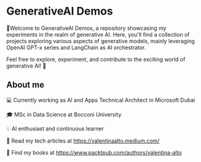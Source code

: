 # GenerativeAI Demos

🧠Welcome to GenerativeAI Demos, a repository showcasing my experiments in the realm of generative AI. Here, you'll find a collection of projects exploring various aspects of generative models, mainly leveraging OpenAI GPT-x series and LangChain as AI orchestrator.


Feel free to explore, experiment, and contribute to the exciting world of generative AI! 🚀

## About me
💻 Currently working as AI and Apps Technical Architect in Microsoft Dubai

🎓 MSc in Data Science at Bocconi University

💡 AI enthusiast and continuous learner

📰 Read my tech articles at https://valentinaalto.medium.com/

📖 Find my books at https://www.packtpub.com/authors/valentina-alto
